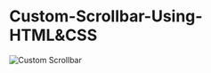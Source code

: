 # Custom-Scrollbar-Using-HTML&CSS


![Custom Scrollbar](https://user-images.githubusercontent.com/52659398/221244959-b5a709b5-44f6-446d-b533-8f8c19afa895.gif)

